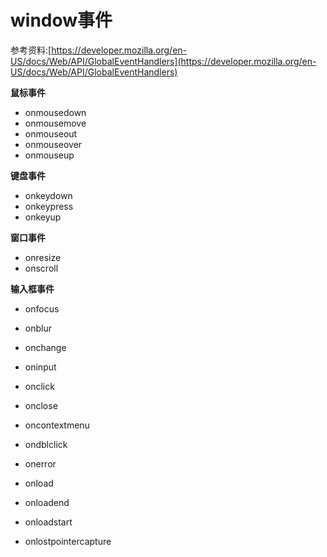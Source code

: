 # window事件

参考资料:[https://developer.mozilla.org/en-US/docs/Web/API/GlobalEventHandlers](https://developer.mozilla.org/en-US/docs/Web/API/GlobalEventHandlers)

**鼠标事件**
- onmousedown
- onmousemove
- onmouseout
- onmouseover
- onmouseup

**键盘事件**
- onkeydown
- onkeypress
- onkeyup

**窗口事件**
- onresize
- onscroll

**输入框事件**
- onfocus
- onblur
- onchange
- oninput


- onclick
- onclose
- oncontextmenu
- ondblclick
- onerror
- onload
- onloadend
- onloadstart
- onlostpointercapture